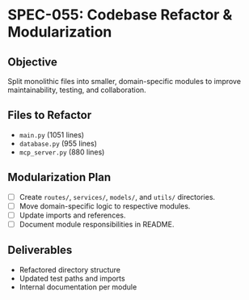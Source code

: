 # SPEC-055: Codebase Refactor & Modularization

## Objective
Split monolithic files into smaller, domain-specific modules to improve maintainability, testing, and collaboration.

## Files to Refactor
- `main.py` (1051 lines)
- `database.py` (955 lines)
- `mcp_server.py` (880 lines)

## Modularization Plan
- [ ] Create `routes/`, `services/`, `models/`, and `utils/` directories.
- [ ] Move domain-specific logic to respective modules.
- [ ] Update imports and references.
- [ ] Document module responsibilities in README.

## Deliverables
- Refactored directory structure
- Updated test paths and imports
- Internal documentation per module
